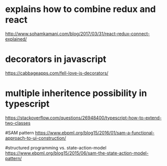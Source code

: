 
# explains how to combine redux and react
http://www.sohamkamani.com/blog/2017/03/31/react-redux-connect-explained/

# decorators in javascript
https://cabbageapps.com/fell-love-js-decorators/

# multiple inheritence possibility in typescript
https://stackoverflow.com/questions/26948400/typescript-how-to-extend-two-classes

#SAM pattern
https://www.ebpml.org/blog15/2016/01/sam-a-functional-approach-to-ui-construction/

#structured programming vs. state-action-model
https://www.ebpml.org/blog15/2015/06/sam-the-state-action-model-pattern/
